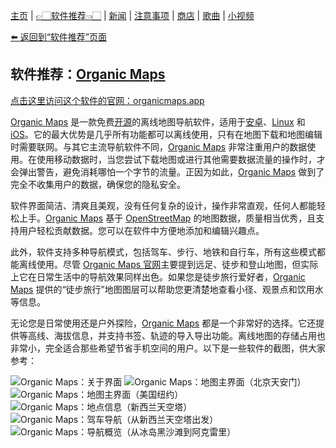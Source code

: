 [主页](./) | [👉🏻软件推荐👈🏻](./software) | [新闻](./news) | [注意事项](./notes) | [商店](./shop) | [歌曲](./songs) | [小视频](./videos)

[⬅️ 返回到“软件推荐”页面](./software)

## 软件推荐：[Organic Maps](https://organicmaps.app/zh-Hans/)

[点击这里访问这个软件的官网：organicmaps.app](https://organicmaps.app/zh-Hans/)

[Organic Maps](https://organicmaps.app/zh-Hans/) 是一款免费[开源](https://wuu.m.wikipedia.org/wiki/%E5%BC%80%E6%BA%90%E8%BD%AF%E4%BB%B6)的离线地图导航软件，适用于[安卓](https://wuu.m.wikipedia.org/wiki/Android)、[Linux](https://zh.m.wikipedia.org/zh-cn/Linux) 和 [iOS](https://zh.m.wikipedia.org/wiki/IOS)。它的最大优势是几乎所有功能都可以离线使用，只有在地图下载和地图编辑时需要联网。与其它主流导航软件不同，[Organic Maps](https://organicmaps.app/zh-Hans/) 非常注重用户的数据使用。在使用移动数据时，当您尝试下载地图或进行其他需要数据流量的操作时，才会弹出警告，避免消耗哪怕一个字节的流量。正因为如此，[Organic Maps](https://organicmaps.app/zh-Hans/) 做到了完全不收集用户的数据，确保您的隐私安全。

软件界面简洁、清爽且美观，没有任何复杂的设计，操作非常直观，任何人都能轻松上手。[Organic Maps](https://organicmaps.app/zh-Hans/) 基于 [OpenStreetMap](https://www.openstreetmap.org/about) 的地图数据，质量相当优秀，且支持用户轻松贡献数据。您可以在软件中方便地添加和编辑兴趣点。

此外，软件支持多种导航模式，包括驾车、步行、地铁和自行车，所有这些模式都能离线使用。尽管 [Organic Maps 官网](https://organicmaps.app/zh-Hans/)主要提到远足、徒步和登山地图，但实际上它在日常生活中的导航效果同样出色。如果您是徒步旅行爱好者，[Organic Maps](https://organicmaps.app/zh-Hans/) 提供的“徒步旅行”地图图层可以帮助您更清楚地查看小径、观景点和饮用水等信息。

无论您是日常使用还是户外探险，[Organic Maps](https://organicmaps.app/zh-Hans/) 都是一个非常好的选择。它还提供等高线、海拔信息，并支持书签、轨迹的导入导出功能。离线地图的存储占用也非常小，完全适合那些希望节省手机空间的用户。以下是一些软件的截图，供大家参考：

![Organic Maps：关于界面](https://mirror.ghproxy.com/https://raw.githubusercontent.com/felixng1988/felixng1988.github.io/main/Organic%20Maps%EF%BC%9A%E5%85%B3%E4%BA%8E%E7%95%8C%E9%9D%A2.png)
![Organic Maps：地图主界面（北京天安门）](https://mirror.ghproxy.com/https://raw.githubusercontent.com/felixng1988/felixng1988.github.io/main/Organic%20Maps%EF%BC%9A%E5%9C%B0%E5%9B%BE%E4%B8%BB%E7%95%8C%E9%9D%A2%EF%BC%88%E5%8C%97%E4%BA%AC%E5%A4%A9%E5%AE%89%E9%97%A8%EF%BC%89.png)
![Organic Maps：地图主界面（美国纽约）](https://mirror.ghproxy.com/https://raw.githubusercontent.com/felixng1988/felixng1988.github.io/main/Organic%20Maps%EF%BC%9A%E5%9C%B0%E5%9B%BE%E4%B8%BB%E7%95%8C%E9%9D%A2%EF%BC%88%E7%BE%8E%E5%9B%BD%E7%BA%BD%E7%BA%A6%EF%BC%89.png)
![Organic Maps：地点信息（新西兰天空塔）](https://mirror.ghproxy.com/https://raw.githubusercontent.com/felixng1988/felixng1988.github.io/main/Organic%20Maps%EF%BC%9A%E5%9C%B0%E7%82%B9%E4%BF%A1%E6%81%AF%EF%BC%88%E6%96%B0%E8%A5%BF%E5%85%B0%E5%A4%A9%E7%A9%BA%E5%A1%94%EF%BC%89.png)
![Organic Maps：驾车导航（从新西兰天空塔出发）](https://mirror.ghproxy.com/https://raw.githubusercontent.com/felixng1988/felixng1988.github.io/main/Organic%20Maps%EF%BC%9A%E9%A9%BE%E8%BD%A6%E5%AF%BC%E8%88%AA%EF%BC%88%E4%BB%8E%E6%96%B0%E8%A5%BF%E5%85%B0%E5%A4%A9%E7%A9%BA%E5%A1%94%E5%87%BA%E5%8F%91%EF%BC%89.png)
![Organic Maps：导航概览（从冰岛黑沙滩到阿克雷里）](https://mirror.ghproxy.com/https://raw.githubusercontent.com/felixng1988/felixng1988.github.io/main/Organic%20Maps%EF%BC%9A%E5%AF%BC%E8%88%AA%E6%A6%82%E8%A7%88%EF%BC%88%E4%BB%8E%E5%86%B0%E5%B2%9B%E9%BB%91%E6%B2%99%E6%BB%A9%E5%88%B0%E9%98%BF%E5%85%8B%E9%9B%B7%E9%87%8C%EF%BC%89.png)
